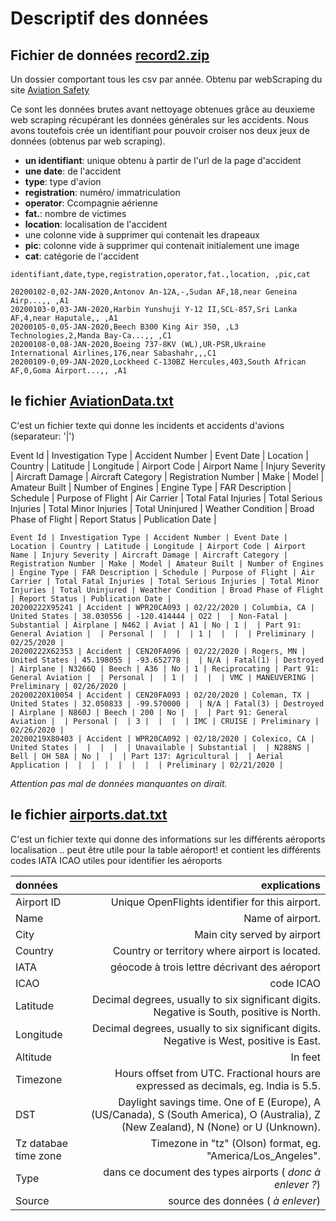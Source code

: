 # Descriptif des données 

## Fichier de données [record2.zip](https://github.com/elvinaeury/Projet_SBD/blob/master/donnees/record2.zip)

Un dossier comportant tous les csv par année. Obtenu par webScraping du site [Aviation Safety](https://aviation-safety.net/database/)

Ce sont les données brutes avant nettoyage obtenues grâce au deuxieme web scraping récupérant les données générales sur les accidents. Nous avons toutefois crée un identifiant pour pouvoir croiser nos deux jeux de données (obtenus par web scraping). 

- **un identifiant**: unique obtenu à partir de l'url de la page d'accident
- **une date**: de l'accident
- **type**: type d'avion
- **registration**: numéro/ immatriculation
- **operator**: Ccompagnie aérienne
- **fat.**: nombre de victimes
- **location**: localisation de l'accident
- une colonne vide à supprimer  qui contenait les drapeaux 
- **pic**: colonne vide à supprimer qui contenait initialement une image
- **cat**: catégorie de l'accident 


```
identifiant,date,type,registration,operator,fat.,location, ,pic,cat

20200102-0,02-JAN-2020,Antonov An-12A,-,Sudan AF,18,near Geneina Airp...,, ,A1
20200103-0,03-JAN-2020,Harbin Yunshuji Y-12 II,SCL-857,Sri Lanka AF,4,near Haputale,, ,A1
20200105-0,05-JAN-2020,Beech B300 King Air 350, ,L3 Technologies,2,Manda Bay-Ca...,, ,C1
20200108-0,08-JAN-2020,Boeing 737-8KV (WL),UR-PSR,Ukraine International Airlines,176,near Sabashahr,,,C1
20200109-0,09-JAN-2020,Lockheed C-130BZ Hercules,403,South African AF,0,Goma Airport...,, ,A1

```

## le fichier [AviationData.txt](https://github.com/elvinaeury/Projet_SBD/blob/master/donnees/AviationData.txt)
C'est un fichier texte qui donne les incidents et accidents d'avions (separateur: '|')

Event Id | Investigation Type | Accident Number | Event Date | Location | Country | Latitude | Longitude | Airport Code | Airport Name | Injury Severity | Aircraft Damage | Aircraft Category | Registration Number | Make | Model | Amateur Built | Number of Engines | Engine Type | FAR Description | Schedule | Purpose of Flight | Air Carrier | Total Fatal Injuries | Total Serious Injuries | Total Minor Injuries | Total Uninjured | Weather Condition | Broad Phase of Flight | Report Status | Publication Date |

```
Event Id | Investigation Type | Accident Number | Event Date | Location | Country | Latitude | Longitude | Airport Code | Airport Name | Injury Severity | Aircraft Damage | Aircraft Category | Registration Number | Make | Model | Amateur Built | Number of Engines | Engine Type | FAR Description | Schedule | Purpose of Flight | Air Carrier | Total Fatal Injuries | Total Serious Injuries | Total Minor Injuries | Total Uninjured | Weather Condition | Broad Phase of Flight | Report Status | Publication Date | 
20200222X95241 | Accident | WPR20CA093 | 02/22/2020 | Columbia, CA | United States | 38.030556 | -120.414444 | O22 |  | Non-Fatal | Substantial | Airplane | N462 | Aviat | A1 | No | 1 |  | Part 91: General Aviation |  | Personal |  |  |  | 1 |  |  |  | Preliminary | 02/25/2020 | 
20200222X62353 | Accident | CEN20FA096 | 02/22/2020 | Rogers, MN | United States | 45.198055 | -93.652778 |  | N/A | Fatal(1) | Destroyed | Airplane | N3266Q | Beech | A36 | No | 1 | Reciprocating | Part 91: General Aviation |  | Personal |  | 1 |  |  |  | VMC | MANEUVERING | Preliminary | 02/26/2020 | 
20200220X10054 | Accident | CEN20FA093 | 02/20/2020 | Coleman, TX | United States | 32.050833 | -99.570000 |  | N/A | Fatal(3) | Destroyed | Airplane | N860J | Beech | 200 | No |  |  | Part 91: General Aviation |  | Personal |  | 3 |  |  |  | IMC | CRUISE | Preliminary | 02/26/2020 | 
20200219X80403 | Accident | WPR20CA092 | 02/18/2020 | Colexico, CA | United States |  |  |  |  | Unavailable | Substantial |  | N288NS | Bell | OH 58A | No |  |  | Part 137: Agricultural |  | Aerial Application |  |  |  |  |  |  |  | Preliminary | 02/21/2020 | 
```

*Attention pas mal de données manquantes on dirait.*

## le fichier [airports.dat.txt](https://github.com/elvinaeury/Projet_SBD/blob/master/donnees/airports.dat.txt) 
C'est un fichier texte qui donne des informations sur les différents aéroports localisation .. peut être utile pour la table aéroport! et contient les différents codes IATA ICAO utiles pour identifier les aéroports

| données       | explications    |   
| :------------ | --------------: |
| Airport ID    |     Unique OpenFlights identifier for this airport. |    
| Name          | Name of airport.| 
|  City         | Main city served by airport |    
| Country | Country or territory where airport is located. |
| IATA | géocode à trois lettre décrivant des aéroport |
| ICAO |  code ICAO  | 
| Latitude | Decimal degrees, usually to six significant digits. Negative is South, positive is North. |
| Longitude | Decimal degrees, usually to six significant digits. Negative is West, positive is East. |
| Altitude | In feet  |
| Timezone | Hours offset from UTC. Fractional hours are expressed as decimals, eg. India is 5.5. |
| DST | Daylight savings time. One of E (Europe), A (US/Canada), S (South America), O (Australia), Z (New Zealand), N (None) or U (Unknown). |
| Tz databae time zone | Timezone in "tz" (Olson) format, eg. "America/Los_Angeles". |
| Type | dans ce document  des types airports ( *donc à enlever ?*) |
| Source | source des données ( *à enlever*) |
